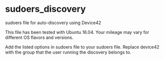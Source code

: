 # sudoers_discovery
sudoers file for auto-discovery using Device42


This file has been tested with Ubuntu 16.04. Your mileage may vary for different OS flavors and versions.


Add the listed options in sudoers file to your sudoers file. Replace device42 with the group that the user running the discovery belongs to.
